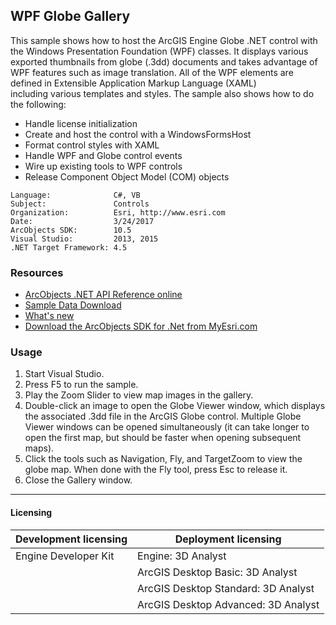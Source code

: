 ## WPF Globe Gallery

  <div xmlns="http://www.w3.org/1999/xhtml">This sample shows how to host the ArcGIS Engine Globe .NET control with the Windows Presentation Foundation (WPF) classes. It displays various exported thumbnails from globe (.3dd) documents and takes advantage of WPF features such as image translation. All of the WPF elements are defined in Extensible Application Markup Language (XAML) including various templates and styles. The sample also shows how to do the following:</div>

*   Handle license initialization
*   Create and host the control with a WindowsFormsHost
*   Format control styles with XAML
*   Handle WPF and Globe control events
*   Wire up existing tools to WPF controls
*   Release Component Object Model (COM) objects  


<!-- TODO: Fill this section below with metadata about this sample-->
```
Language:              C#, VB
Subject:               Controls
Organization:          Esri, http://www.esri.com
Date:                  3/24/2017
ArcObjects SDK:        10.5
Visual Studio:         2013, 2015
.NET Target Framework: 4.5
```

### Resources

* [ArcObjects .NET API Reference online](http://desktop.arcgis.com/en/arcobjects/latest/net/webframe.htm)  
* [Sample Data Download](../../releases)  
* [What's new](http://desktop.arcgis.com/en/arcobjects/latest/net/webframe.htm#05247c04-bfd9-4e36-ae09-bc6e833c3b14.htm)  
* [Download the ArcObjects SDK for .Net from MyEsri.com](https://my.esri.com/)  

### Usage
1. Start Visual Studio.   
1. Press F5 to run the sample.  
1. Play the Zoom Slider to view map images in the gallery.  
1. Double-click an image to open the Globe Viewer window, which displays the associated .3dd file in the ArcGIS Globe control. Multiple Globe Viewer windows can be opened simultaneously (it can take longer to open the first map, but should be faster when opening subsequent maps).  
1. Click the tools such as Navigation, Fly, and TargetZoom to view the globe map. When done with the Fly tool, press Esc to release it.  
1. Close the Gallery window.  









---------------------------------

#### Licensing  
| Development licensing | Deployment licensing | 
| ------------- | ------------- | 
| Engine Developer Kit | Engine: 3D Analyst |  
|  | ArcGIS Desktop Basic: 3D Analyst |  
|  | ArcGIS Desktop Standard: 3D Analyst |  
|  | ArcGIS Desktop Advanced: 3D Analyst |  



